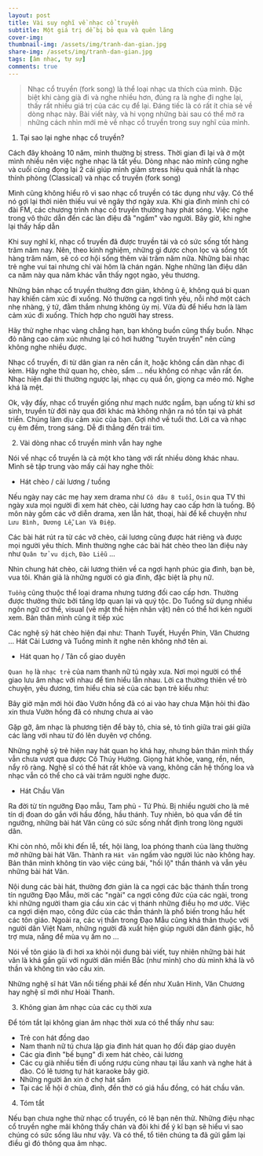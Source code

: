 ```yaml
---
layout: post
title: Vài suy nghĩ về nhạc cổ truyền 
subtitle: Một giá trị dễ bị bỏ qua và quên lãng
cover-img: 
thumbnail-img: /assets/img/tranh-dan-gian.jpg
share-img: /assets/img/tranh-dan-gian.jpg
tags: [âm nhạc, tự sự]
comments: true
---
```


> Nhạc cổ truyền (fork song) là thể loại nhạc ưa thích của mình. Đặc biệt khi càng già đi và nghe nhiều hơn, đúng ra là nghe đi nghe lại, thấy rất nhiều giá trị của các cụ để lại. Đáng tiếc là có rất ít chia sẻ về dòng nhạc này. Bài viết này, và hi vọng những bài sau có thể mở ra những cách nhìn mới mẻ về nhạc cổ truyền trong suy nghĩ của mình.
>
1. Tại sao lại nghe nhạc cổ truyền?

Cách đây khoảng 10 năm, mình thường bị stress. Thời gian đi lại và ở một mình nhiều nên việc nghe nhạc là tất yếu. Dòng nhạc nào mình cũng nghe và cuối cùng đọng lại 2 cái giúp mình giảm stress hiệu quả nhất là nhạc thính phòng (Classical) và nhạc cổ truyền (fork song)

Mình cũng không hiểu rõ vì sao nhạc cổ truyền có tác dụng như vậy. Có thể nó gợi lại thời niên thiếu vui vẻ ngây thơ ngày xưa. Khi gia đình mình chỉ có đài FM, các chương trình nhạc cổ truyền thường hay phát sóng. Việc nghe trong vô thức dẫn đến các làn điệu đã "ngấm" vào người. Bây giờ, khi nghe lại thấy hấp dẫn

Khi suy nghĩ kĩ, nhạc cổ truyền đã được truyền tải và có sức sống tốt hàng trăm năm nay. Nên, theo kinh nghiệm, những gì được chọn lọc và sống tốt hàng trăm năm, sẽ có cơ hội sống thêm vài trăm năm nữa. Những bài nhạc trẻ nghe vui tai nhưng chỉ vài hôm là chán ngán. Nghe những làn điệu dân ca năm này qua năm khác vẫn thấy ngọt ngào, yêu thương.

Những bản nhạc cổ truyền thường đơn giản, không ủ ê, không quá bi quan hay khiến cảm xúc đi xuống. Nó thường ca ngợi tình yêu, nỗi nhớ một cách nhẹ nhàng, ý tứ, đằm thắm nhưng không ủy mị. Vừa đủ để hiểu hơn là làm cảm xúc đi xuống. Thích hợp cho người hay stress. 

Hãy thử nghe nhạc vàng chẳng hạn, bạn không buồn cũng thấy buồn. Nhạc đỏ nâng cao cảm xúc nhưng lại có hơi hướng "tuyên truyền" nên cũng không nghe nhiều được.

Nhạc cổ truyền, đi từ dân gian ra nên cần ít, hoặc không cần dàn nhạc đi kèm. Hãy nghe thử quan họ, chèo, sẩm ... nếu không có nhạc vẫn rất ổn. Nhạc hiện đại thì thường ngược lại, nhạc cụ quá ồn, giọng ca méo mó. Nghe khá là mệt.

Ok, vậy đấy, nhạc cổ truyền giống như mạch nước ngầm, bạn uống từ khi sơ sinh, truyền từ đời này qua đời khác mà không nhận ra nó tồn tại và phát triển. Chúng làm dịu cảm xúc của bạn. Gợi nhớ về tuổi thơ. Lời ca và nhạc cụ êm đềm, trong sáng. Dễ đi thẳng đến trái tim.

2. Vài dòng nhac cổ truyền mình vẫn hay nghe

Nói về nhạc cổ truyền là cả một kho tàng với rất nhiều dòng khác nhau. Mình sẽ tập trung vào mấy cái hay nghe thôi:

- Hát chèo / cải lương / tuồng

Nếu ngày nay các mẹ hay xem drama như `Cô dâu 8 tuổi`, `Osin` qua TV thì ngày xưa mọi người đi xem hát chèo, cải lương hay cao cấp hơn là tuồng. Bộ môn này gồm các vở diễn drama, xen lẫn hát, thoại, hài để kể chuyện như `Lưu Bình, Dương Lễ`, `Lan Và Điệp`. 

Các bài hát rút ra từ các vở chèo, cải lương cũng được hát riêng và được mọi người yêu thích. Mình thường nghe các bài hát chèo theo làn điệu này như `Quân tử vu dịch`, `Đào Liễu` ...

Nhìn chung hát chèo, cải lương thiên về ca ngợi hạnh phúc gia đình, bạn bè, vua tôi. Khán giả là những người có gia đình, đặc biệt là phụ nữ. 

`Tuồng` cũng thuộc thể loại drama nhưng tương đối cao cấp hơn. Thường được thưởng thức bởi tầng lớp quan lại và quý tộc. Do Tuồng sử dụng nhiều ngôn ngữ cơ thể, visual (vẽ mặt thể hiện nhân vật) nên có thể hơi kén người xem. Bản thân mình cũng ít tiếp xúc

Các nghệ sỹ hát chèo hiện đại như: Thanh Tuyết, Huyền Phin, Văn Chương ... Hát Cải Lương và Tuồng mình ít nghe nên không nhớ tên ai.

- Hát quan họ / Tân cổ giao duyên

`Quan họ` là `nhạc trẻ` của nam thanh nữ tú ngày xưa. Nơi mọi người có thể giao lưu âm nhạc với nhau để tìm hiểu lẫn nhau. Lời ca thường thiên về trò chuyện, yêu đương, tìm hiểu chia sẻ của các bạn trẻ kiểu như:

Bây giờ mận mới hỏi đào
Vườn hồng đã có ai vào hay chưa
Mận hỏi thì đào xin thưa
Vườn hồng đã có nhưng chưa ai vào

Gặp gỡ, âm nhạc là phương tiện để bày tỏ, chia sẻ, tỏ tình giữa trai gái giữa các làng với nhau từ đó lên duyên vợ chồng.

Những nghệ sỹ trẻ hiện nay hát quan họ khá hay, nhưng bản thân mình thấy vẫn chưa vượt qua được Cô Thúy Hường. Giọng hát khỏe, vang, rền, nền, nẩy rõ ràng. Nghệ sĩ có thể hát rất khỏe và vang, không cần hệ thống loa và nhạc vẫn có thể cho cả vài trăm người nghe được. 

- Hát Chầu Văn 

Ra đời từ tín ngưỡng Đạo mẫu, Tam phủ - Tứ Phủ. Bị nhiều người cho là mê tín dị đoan do gắn với hầu đồng, hầu thánh. Tuy nhiên, bỏ qua vấn đề tín ngưỡng, những bài hát Văn cũng có sức sống nhất định trong lòng người dân.

Khi còn nhỏ, mỗi khi đến lễ, tết, hội làng, loa phóng thanh của làng thường mở những bài hát Văn. Thành ra `Hát văn` ngấm vào người lúc nào không hay. Bản thân mình không tin vào việc cúng bái, "hối lộ" thần thánh và vẫn yêu những bài hát Văn. 

Nội dung các bài hát, thường đơn giản là ca ngợi các bậc thánh thần trong tín ngưỡng Đạo Mẫu, mời các "ngài" ca ngợi công đức của các ngài, trong khi những người tham gia cầu xin các vị thánh những điều họ mơ ước. Việc ca ngợi diện mạo, công đức của các thần thánh là phổ biến trong hầu hết các tôn giáo. Ngoài ra, các vị thần trong Đạo Mẫu cũng khá thân thuộc với người dân Việt Nam, những người đã xuất hiện giúp người dân đánh giặc, hỗ trợ mưa, nắng để mùa vụ ấm no ...

Nói về tôn giáo là đi hơi xa khỏi nội dung bài viết, tuy nhiên những bài hát văn là khá gần gũi với người dân miền Bắc (như mình) cho dù mình khá là vô thần và không tin vào cầu xin. 

Những nghệ sĩ hát Văn nổi tiếng phải kể đến như Xuân Hinh, Văn Chương hay nghệ sĩ mới như Hoài Thanh.

3. Không gian âm nhạc của các cụ thời xưa

Để tóm tắt lại không gian âm nhạc thời xưa có thể thấy như sau: 
- Trẻ con hát đồng dao
- Nam thanh nữ tú chưa lập gia đình hát quan họ đối đáp giao duyên
- Các gia đình "bế bụng" đi xem hát chèo, cải lương
- Các cụ già nhiều tiền đi uống rượu cùng nhau tại lầu xanh và nghe hát ả đào. Có lẽ tương tự hát karaoke bây giờ.
- Những người ăn xin ở chợ hát sẩm
- Tại các lễ hội ở chùa, đình, đền thờ có giá hầu đồng, có hát chầu văn. 

4. Tóm tắt

Nếu bạn chưa nghe thử nhạc cổ truyền, có lẽ bạn nên thử. Những điệu nhạc cổ truyền nghe mãi không thấy chán và đôi khi để ý kĩ bạn sẽ hiểu vì sao chúng có sức sống lâu như vậy. Và có thể, tổ tiên chúng ta đã gửi gắm lại điều gì đó thông qua âm nhạc.